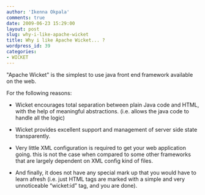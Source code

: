 ```yaml
---
author: 'Ikenna Okpala'
comments: true
date: 2009-06-23 15:29:00
layout: post
slug: why-i-like-apache-wicket
title: Why i like Apache Wicket... ?
wordpress_id: 39
categories:
- WICKET
---
```


"Apache Wicket" is the simplest to use java front end framework available on the web.




For the following reasons:




- Wicket encourages total separation between plain Java code and  HTML, with the help of meaningful abstractions.  (i.e. allows the java code to handle all the logic)


<!--more-->


- Wicket provides excellent support and management of server side state transparently.




- Very little XML configuration is required to get your web application going. this is not the case when compared to some other frameworks that are largely dependent on XML config kind of files.




- And finally, it does not have any special mark up that you would have to learn afresh (i.e. just HTML tags are marked with a simple  and very unnoticeable “wicket:id” tag, and you are done).
